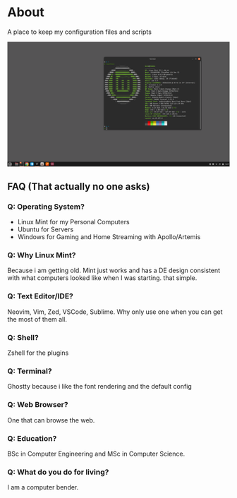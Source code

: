 # About

A place to keep my configuration files and scripts

![desktop](./assets/desktop.png)

## FAQ (That actually no one asks)

### Q: Operating System?

- Linux Mint for my Personal Computers
- Ubuntu for Servers
- Windows for Gaming and Home Streaming with Apollo/Artemis

### Q: Why Linux Mint?

Because i am getting old. Mint just works and has a DE design
consistent with what computers looked like when I was starting.
that simple.

### Q: Text Editor/IDE?

Neovim, Vim, Zed, VSCode, Sublime. Why only use one when you can get
the most of them all.

### Q: Shell?

Zshell for the plugins

### Q: Terminal?

Ghostty because i like the font rendering and the default config

### Q: Web Browser?

One that can browse the web.

### Q: Education?

BSc in Computer Engineering and MSc in Computer Science.

### Q: What do you do for living?

I am a computer bender.
